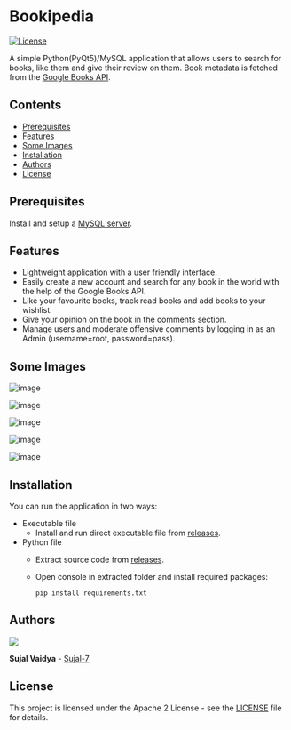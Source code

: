 # Bookipedia

[![License](https://img.shields.io/badge/License-Apache2-blue.svg)](https://www.apache.org/licenses/LICENSE-2.0)

A simple Python(PyQt5)/MySQL application that allows users to search for books, like them and give their review on them. Book metadata is fetched from the [Google Books API](https://developers.google.com/books).


## Contents

- [Prerequisites](#prerequisites)
- [Features](#features)
- [Some Images](#some-images)
- [Installation](#installation)
- [Authors](#authors)
- [License](#license)


## Prerequisites
Install and setup a [MySQL server](https://dev.mysql.com/downloads/mysql/).


## Features
* Lightweight application with a user friendly interface.
* Easily create a new account and search for any book in the world with the help of the Google Books API.
* Like your favourite books, track read books and add books to your wishlist.
* Give your opinion on the book in the comments section.
* Manage users and moderate offensive comments by logging in as an Admin (username=root, password=pass).

## Some Images

![image](https://user-images.githubusercontent.com/77451041/154712341-436ccd9b-1e5e-4dbf-abbb-6d7dfd9d5f7c.png)

![image](https://user-images.githubusercontent.com/77451041/154712390-ade7d69b-b422-4396-bb61-121105bba6a7.png)

![image](https://user-images.githubusercontent.com/77451041/154712419-276b85bb-ff17-46de-bb4a-848e006b86d1.png)

![image](https://user-images.githubusercontent.com/77451041/154712444-1c456498-7374-43e8-acf1-aa78583049cb.png)

![image](https://user-images.githubusercontent.com/77451041/154712498-563c8c55-5448-49bd-9862-7c16de984c47.png)



## Installation
You can run the application in two ways:
* Executable file
    * Install and run direct executable file from [releases](https://github.com/Sujal-7/Bookipedia/releases).
* Python file
    * Extract source code from [releases](https://github.com/Sujal-7/Bookipedia/releases).
    * Open console in extracted folder and install required packages:
    
        ```
        pip install requirements.txt
        ```


## Authors

<a href="https://github.com/Sujal-7/Bookipedia/graphs/contributors">
  <img src="https://contributors-img.web.app/image?repo=Sujal-7/Bookipedia" />
</a>

**Sujal Vaidya** - [Sujal-7](https://github.com/Sujal-7)

## License

This project is licensed under the Apache 2 License - see the [LICENSE](LICENSE) file for details.
